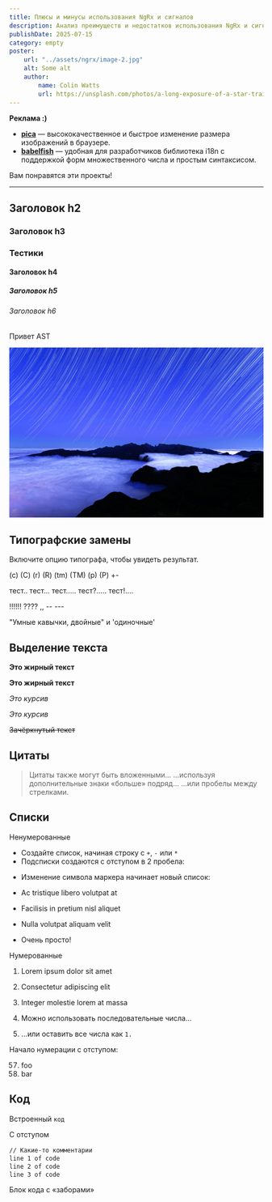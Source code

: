 ```yaml
---
title: Плюсы и минусы использования NgRx и сигналов
description: Анализ преимуществ и недостатков использования NgRx и сигналов для эффективного управления состоянием в Angular-приложениях.
publishDate: 2025-07-15
category: empty
poster:
    url: "../assets/ngrx/image-2.jpg"
    alt: Some alt
    author:
        name: Colin Watts
        url: https://unsplash.com/photos/a-long-exposure-of-a-star-trail-over-the-ocean-EpzoqfX57PQ
---
```


__Реклама :)__

- __[pica](https://nodeca.github.io/pica/demo/)__ — высококачественное и быстрое
  изменение размера изображений в браузере.
- __[babelfish](https://github.com/nodeca/babelfish/)__ — удобная для разработчиков
  библиотека i18n с поддержкой форм множественного числа и простым синтаксисом.

Вам понравятся эти проекты!

---

## Заголовок h2

### Заголовок h3

### Тестики

#### Заголовок h4

##### Заголовок h5

###### Заголовок h6

Привет AST

![](../assets/ngrx/image-2.jpg)

## Типографские замены

Включите опцию типографа, чтобы увидеть результат.

(c) (C) (r) (R) (tm) (TM) (p) (P) +-

тест.. тест... тест..... тест?..... тест!....

!!!!!! ???? ,, -- ---

"Умные кавычки, двойные" и 'одиночные'

## Выделение текста

**Это жирный текст**

__Это жирный текст__

*Это курсив*

_Это курсив_

~~Зачёркнутый текст~~

## Цитаты

> Цитаты также могут быть вложенными...
> ...используя дополнительные знаки «больше» подряд...
> ...или пробелы между стрелками.

## Списки

Ненумерованные

+ Создайте список, начиная строку с `+`, `-` или `*`
+ Подсписки создаются с отступом в 2 пробела:

- Изменение символа маркера начинает новый список:

* Ac tristique libero volutpat at

+ Facilisis in pretium nisl aliquet

- Nulla volutpat aliquam velit

+ Очень просто!

Нумерованные

1. Lorem ipsum dolor sit amet
2. Consectetur adipiscing elit
3. Integer molestie lorem at massa

1. Можно использовать последовательные числа...
1. ...или оставить все числа как `1.`

Начало нумерации с отступом:

57. foo
1. bar

## Код

Встроенный `код`

С отступом

```text
// Какие-то комментарии
line 1 of code
line 2 of code
line 3 of code
```
Блок кода с «заборами»

